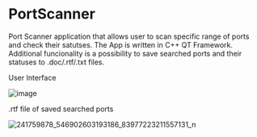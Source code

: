 # PortScanner
Port Scanner application that allows user to scan specific range of ports and check their satutses. The App is written in C++ QT Framework. Additional funcionality is a possibility
to save searched ports and their statuses to .doc/.rtf/.txt files.

User Interface

![image](https://user-images.githubusercontent.com/65284908/133924563-33a0d027-9809-4a16-a22a-3ffef006f4c8.png)


.rtf file of saved searched ports

![241759878_546902603193186_83977223211557131_n](https://user-images.githubusercontent.com/65284908/133924610-d1a51f77-7cdc-429d-a285-0409d145115c.png)

